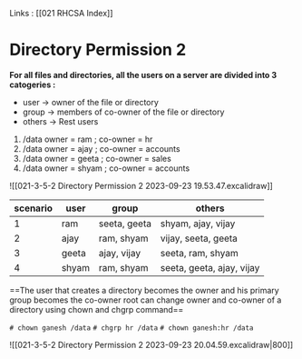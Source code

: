 Links : [[021 RHCSA Index]]

# Directory Permission 2

**For all files and directories, all the users on a server are divided into 3 catogeries :**

- user &rarr; owner of the file or directory
- group &rarr; members of co-owner of the file or directory
- others &rarr; Rest users

1. /data owner = ram ; co-owner = hr
2. /data owner = ajay ; co-owner = accounts
3. /data owner = geeta ; co-owner = sales
4. /data owner = shyam ; co-owner = accounts

![[021-3-5-2 Directory Permission 2 2023-09-23 19.53.47.excalidraw]]


| scenario | user  | group        | others              |
| -------- | ----- | ------------ | ------------------- |
| 1        | ram   | seeta, geeta | shyam, ajay, vijay  |
| 2        | ajay  | ram, shyam   | vijay, seeta, geeta |
| 3        | geeta | ajay, vijay  | seeta, ram, shyam   |
| 4        | shyam | ram, shyam   | seeta, geeta, ajay, vijay                     |


==The user that creates a directory becomes the owner and his primary group becomes the co-owner root can change owner and co-owner of a directory using chown and chgrp command==

`# chown ganesh /data`
`# chgrp hr /data`
`# chown ganesh:hr /data`


![[021-3-5-2 Directory Permission 2 2023-09-23 20.04.59.excalidraw|800]]